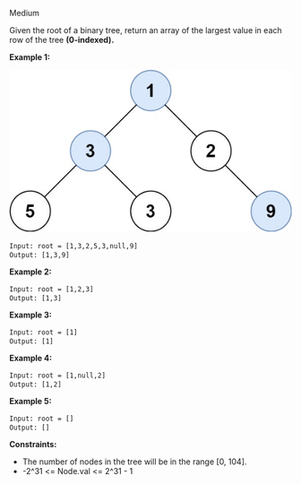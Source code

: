 Medium

Given the root of a binary tree, return an array of the largest value in each row of the tree **(0-indexed).**


**Example 1:**

![515_example1](https://github.com/wilwfy/LeetCode/blob/master/0515.%20Find%20Largest%20Value%20in%20Each%20Tree%20Row/515_example1.jpg)
```
Input: root = [1,3,2,5,3,null,9]
Output: [1,3,9]
```
**Example 2:**
```
Input: root = [1,2,3]
Output: [1,3]
```
**Example 3:**
```
Input: root = [1]
Output: [1]
```
**Example 4:**
```
Input: root = [1,null,2]
Output: [1,2]
```
**Example 5:**
```
Input: root = []
Output: []
```
 

**Constraints:**

- The number of nodes in the tree will be in the range [0, 104].
- -2^31 <= Node.val <= 2^31 - 1


